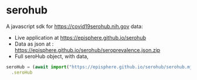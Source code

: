# serohub
A javascript sdk for https://covid19serohub.nih.gov data:

* Live application at https://episphere.github.io/serohub
* Data as json at :  https://episphere.github.io/serohub/seroprevalence.json.zip
* Full seroHub object, with data,

```javascript
seroHub = (await import("https://episphere.github.io/serohub/serohub.mjs"))
  .seroHub
```